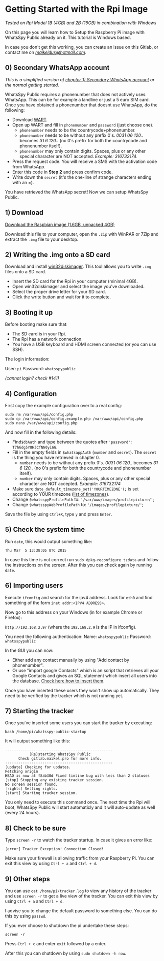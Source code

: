 # Getting Started with the Rpi Image

*Tested on Rpi Model 1B (4GB) and 2B (16GB) in combination with Windows*

On this page you will learn how to Setup the Raspberry Pi image with WhatsSpy Public already on it. This tutorial is Windows based. 

In case you don't get this working, you can create an issue on this Gitlab, or contact me on *maikeldus@hotmail.com*.

## 0) Secondary WhatsApp account

*This is a simplified version of [chapter 1) Secondary WhatsApp account](getting-started) or the normal getting started.*

WhatsSpy Public requires a phonenumber that does not actively uses WhatsApp. This can be for example a landline or just a 5 euro SIM card. Once you have obtained a phonenumber that doesnt use WhatsApp, do the following:

* Download [WART](https://github.com/shirioko/WART/blob/master/WART-1.7.3.0.exe?raw=true).
* Open up WART and fill in `phonenumber` and `password` (just choose one).
  * `phonenumber` needs to be the countrycode+phonenumber.
  * `phonenumber` needs to be <countrycode><phonenumber> without any prefix 0's. *0031 06 120..* becomes *31 6 120..* (no 0's prefix for both the countrycode and phonenumber itself).
  * `phonenumber` may only contain digits. Spaces, plus or any other special character are NOT accepted. *Example: 316732174*.
* Press the request code. You will receive a SMS with the activation code from WhatsApp.
* Enter this code in **Step 2** and press confirm code.
* Write down the `secret` (it's the one-line of strange characters ending with an =).

You have retrieved the WhatsApp secret! Now we can setup WhatsSpy Public.

## 1) Download

[Download the Raspbian image (1.6GB, unpacked 4GB)](https://drive.google.com/file/d/0B_mlyJwD3c1TakNsdWd2X2ViRGs/view?usp=sharing)

Download this file to your computer, open the `.zip` with WinRAR or 7Zip and extract the `.img` file to your desktop.

## 2) Writing the .img onto a SD card

Download and install [win32diskimager](http://sourceforge.net/projects/win32diskimager/). This tool allows you to write `.img` files onto a SD card.

* Insert the SD card for the Rpi in your computer (minimal 4GB).
* Open win32diskimager and select the image you've downloaded.
* Select the proper drive letter for your SD card.
* Click the write button and wait for it to complete.


## 3) Booting it up

Before booting make sure that:

* The SD card is in your Rpi.
* The Rpi has a network connection.
* You have a USB keyboard and HDMI screen connected (or you can use SSH).


The login information:

User: `pi`
Password: `whatsspypublic`

*(cannot login? check #141)*


## 4) Configuration

First copy the example configuration over to a real config:
```
sudo rm /var/www/api/config.php
sudo cp /var/www/api/config.example.php /var/www/api/config.php
sudo nano /var/www/api/config.php
```
And now fill in the following details:

* Find`$dbAuth` and type between the quotes after `'password'`: `T7hGdg5Y8H3CfNN0yi6G`.
* Fill in the empty fields in `$whatsappAuth` (`number` and `secret`). The `secret` is the thing you have retrieved in chapter 0.
   * `number` needs to be <countrycode><phonenumber> without any prefix 0's. *0031 06 120..* becomes *31 6 120..* (no 0's prefix for both the countrycode and phonenumber itself).
   * `number` may only contain digits. Spaces, plus or any other special character are NOT accepted. *Example: 316732174*
* Make sure `date_default_timezone_set('YOURTIMEZONE');` is set according to YOUR timezone ([list of timezones](http://php.net/manual/en/timezones.php)).
* Change `$whatsspyProfilePath` to: `'/var/www/images/profilepicture/'`;
* Change `$whatsspyWebProfilePath` to: `'/images/profilepicture/'`;

Save the file by using `Ctrl+X`, type `y` and press `Enter`.

## 5) Check the system time

Run `date`, this would output something like:
```
Thu Mar  5 13:38:05 UTC 2015
```
In case this time is not correct run `sudo dpkg-reconfigure tzdata` and follow the instructions on the screen. After this you can check again by running `date`.

## 6) Importing users

Execute `ifconfig` and search for the ipv4 address. Look for `eth0` and find something of the form `inet addr:<IPV4 ADDRESS>`.

Now go to this address on your Windows (in for example Chrome or Firefox):

`http://192.168.2.9/` (where the `192.168.2.9` is the IP in ifconfig).

You need the following authentication:
Name: `whatsspypublic`
Password: `whatsspypublic`

In the GUI you can now:

* Either add any contact manually by using "Add contact by phonenumber".
* Or use "import google Contacts" which is an script that retrieves all your Google Contacts and gives an SQL statement which insert all users into the database. [Check here how to insert them](https://gitlab.maikel.pro/maikeldus/WhatsSpy-Public/issues/112).

Once you have inserted these users they won't show up automatically. They need to be verified by the tracker which is not running yet.

## 7) Starting the tracker

Once you've inserted some users you can start the tracker by executing:

`bash /home/pi/whatsspy-public-startup`

It will output something like this:
```
-------------------------------------------------
           (Re)starting WhatsSpy Public
      Check gitlab.maikel.pro for more info.
-------------------------------------------------
[update] Checking for updates.
Fetching origin
HEAD is now at f8ab30d Fixed timline bug with less than 2 statuses
[stop] Stopping any existing tracker session.
No screen session found.
[rights] Setting rights.
[start] Starting tracker session.
```

You only need to execute this command once. The next time the Rpi will boot, WhatsSpy Public will start automaticly and it will auto-update as well (every 24 hours). 

## 8) Check to be sure

Type `screen -r` to watch the tracker startup. In case it gives an error like:
```
[error] Tracker Exception! Connection Closed!
```
Make sure your firewall is allowing traffic from your Raspberry Pi. You can exit this view by using `Ctrl + a` and `Ctrl + d`.


## 9) Other steps

You can use `cat /home/pi/tracker.log` to view any history of the tracker and use `screen -r` to get a live view of the tracker. You can exit this view by using `Ctrl + a` and `Ctrl + d`.

I advise you to change the default password to something else. You can do this by using `passwd`.

If you ever choose to shutdown the pi undertake these steps:
```
screen -r
```
Press `Ctrl + c` and enter `exit` followed by a enter.

After this you can shutdown by using `sudo shutdown -h now`.

